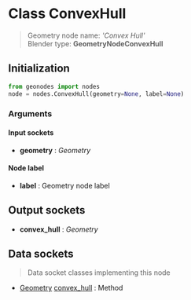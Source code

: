 
# Class ConvexHull

> Geometry node name: _'Convex Hull'_<br>Blender type:  **GeometryNodeConvexHull**

## Initialization


```python
from geonodes import nodes
node = nodes.ConvexHull(geometry=None, label=None)
```


### Arguments


#### Input sockets



- **geometry** : _Geometry_



#### Node label



- **label** : Geometry node label



## Output sockets



- **convex_hull** : _Geometry_



## Data sockets

> Data socket classes implementing this node


- [Geometry](./sockets/Geometry.md) [convex_hull](./sockets/Geometry.md#convex_hull) : Method



